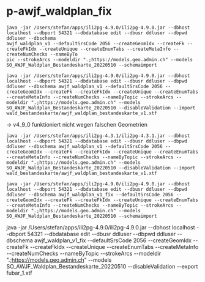 # p-awjf_waldplan_fix

```
java -jar /Users/stefan/apps/ili2pg-4.9.0/ili2pg-4.9.0.jar --dbhost localhost --dbport 54321 --dbdatabase edit --dbusr ddluser --dbpwd ddluser --dbschema
awjf_waldplan_v1 --defaultSrsCode 2056 --createGeomIdx --createFk --createFkIdx --createUnique --createEnumTabs --createMetaInfo --createNumChecks --nameByTo
pic --strokeArcs --modeldir ".;https://models.geo.admin.ch" --models SO_AWJF_Waldplan_Bestandeskarte_20220510 --schemaimport
```

```
java -jar /Users/stefan/apps/ili2pg-4.9.0/ili2pg-4.9.0.jar --dbhost localhost --dbport 54321 --dbdatabase edit --dbusr ddluser --dbpwd ddluser --dbschema awjf_waldplan_v1 --defaultSrsCode 2056 --createGeomIdx --createFk --createFkIdx --createUnique --createEnumTabs --createMetaInfo --createNumChecks --nameByTopic --strokeArcs --modeldir ".;https://models.geo.admin.ch" --models SO_AWJF_Waldplan_Bestandeskarte_20220510 --disableValidation --import wald_bestandeskarte/awjf_waldplan_bestandeskarte_v1.xtf
```
-> v4_9_0 funktioniert nicht wegen falschen Geometrien


```
java -jar /Users/stefan/apps/ili2pg-4.3.1/ili2pg-4.3.1.jar --dbhost localhost --dbport 54321 --dbdatabase edit --dbusr ddluser --dbpwd ddluser --dbschema awjf_waldplan_v1 --defaultSrsCode 2056 --createGeomIdx --createFk --createFkIdx --createUnique --createEnumTabs --createMetaInfo --createNumChecks --nameByTopic --strokeArcs --modeldir ".;https://models.geo.admin.ch" --models SO_AWJF_Waldplan_Bestandeskarte_20220510 --disableValidation --import wald_bestandeskarte/awjf_waldplan_bestandeskarte_v1.xtf
```

```
java -jar /Users/stefan/apps/ili2pg-4.9.0/ili2pg-4.9.0.jar --dbhost localhost --dbport 54321 --dbdatabase edit --dbusr ddluser --dbpwd ddluser --dbschema awjf_waldplan_v1_fix --defaultSrsCode 2056 --createGeomIdx --createFk --createFkIdx --createUnique --createEnumTabs --createMetaInfo --createNumChecks --nameByTopic --strokeArcs --modeldir ".;https://models.geo.admin.ch" --models SO_AWJF_Waldplan_Bestandeskarte_20220510 --schemaimport
```

java -jar /Users/stefan/apps/ili2pg-4.9.0/ili2pg-4.9.0.jar --dbhost localhost --dbport 54321 --dbdatabase edit --dbusr ddluser --dbpwd ddluser --dbschema awjf_waldplan_v1_fix --defaultSrsCode 2056 --createGeomIdx --createFk --createFkIdx --createUnique --createEnumTabs --createMetaInfo --createNumChecks --nameByTopic --strokeArcs --modeldir ".;https://models.geo.admin.ch" --models SO_AWJF_Waldplan_Bestandeskarte_20220510 --disableValidation --export fubar_1.xtf
